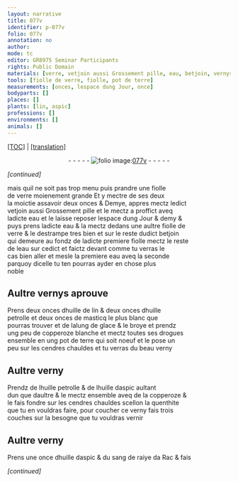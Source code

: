 ```yaml
---
layout: narrative
title: 077v
identifier: p-077v
folio: 077v
annotation: no
author:
mode: tc
editor: GR8975 Seminar Participants
rights: Public Domain
materials: [verre, vetjoin aussi Grossement pille, eau, betjoin, vernys, huille de lin, huille petrolle, masticq, alung de glace, copperoze blanche, drogues, terre, cendres, verny, huille daspic, copperoze, sang de raiye da Rac]
tools: [fiolle de verre, fiolle, pot de terre]
measurements: [onces, lespace dung Jour, once]
bodyparts: []
places: []
plants: [lin, aspic]
professions: []
environments: []
animals: []
---
```


<p><a href="{{ site.baseurl }}/diplomatic/">[TOC]</a> | <a href="{{ site.baseurl }}/texts/p-077v_tl/" target="_blank">[translation]</a></p><div class="folio" align="center">- - - - - <a href="http://gallica.bnf.fr/ark:/12148/btv1b10500001g/f160.image" target="_blank"><img src="https://cu-mkp.github.io/2017-workshop-edition/assets/photo-icon.png" alt="folio image: " style="display:inline-block; margin-bottom:-3px;"/>077v</a> - - - - - </div>  
 
*[continued]*
  
mais quil ne soit pas trop menu puis prandre une <span class="del"></span> <span class="tl">fiolle<br/> de <span class="m">verre</span></span> moienement grande Et y mectre de ses deux<br/> la moictie assavoir deux <span class="ms">onces</span> & Demye, appres mectz ledict<br/> <span class="m">vetjoin aussi Grossement pille</span> et le mectz a proffict aveq<br/> ladicte <span class="m">eau</span> et le laisse reposer <span class="ms">lespace dung <span class="tmp">Jour</span></span> & demy &<br/> puys prens ladicte <span class="m">eau</span> & la mectz dedans une aultre <span class="tl">fiolle de<br/> <span class="m">verre</span></span> & le destrampe tres bien et sur le reste dudict <span class="m">betjoin</span><br/> qui demeure au fondz de ladicte premiere <span class="tl">fiolle</span> mectz le reste<br/> de l<span class="m">eau</span> sur cedict et faictz devant comme tu verras le<br/> cas bien aller et mesle la premiere <span class="m">eau</span> aveq la seconde<br/> parquoy dicelle tu ten pourras ayder en chose plus<br/> noble
 
 
  

## Aultre <span class="m">vernys</span> aprouve

 
Prens deux <span class="ms">onces</span> d<span class="m">huille de <span class="pa">lin</span></span> & deux <span class="ms">onces</span> d<span class="m">huille<br/> petrolle</span> et deux <span class="ms">onces</span> de <span class="m">masticq</span> le plus blanc que<br/> pourras trouver et de l<span class="m">alung de glace</span> & le broye et prendz<br/> ung peu de <span class="m">copperoze blanche</span> et mectz toutes ses <span class="m">drogues</span><br/> ensemble en ung <span class="tl">pot de <span class="m">terre</span></span> qui soit noeuf et le pose un<br/> peu sur les <span class="m">cendres</span> chauldes et tu verras du beau <span class="m">verny</span>
 
 
  

## Aultre <span class="m">verny</span>

 
Prendz de l<span class="m">huille petrolle</span> & de l<span class="m">huille d<span class="pa">aspic</span></span> aultant<br/> dun que daultre & le mectz ensemble aveq de la <span class="m">copperoze</span> &<br/> le fais fondre sur les <span class="m">cendres</span> chauldes scellon la quenthite<br/> que tu en vouldras faire, pour coucher ce <span class="m">verny</span> fais trois<br/> couches sur la besogne que tu vouldras vernir
 
 
  

## Aultre <span class="m">verny</span>

 
Prens une <span class="ms">once</span> d<span class="m">huille d<span class="pa">aspic</span></span> & du <span class="m">sang <span class="del">de ra<span class="del">i</span><span class="add">y</span>e</span> <span class="add">da Rac</span></span> & fais 
 
*[continued]*
 
